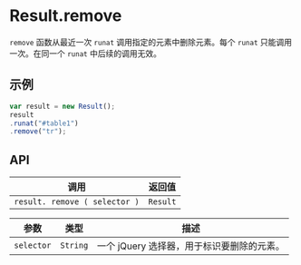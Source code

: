 # Result.remove

`remove` 函数从最近一次 `runat` 调用指定的元素中删除元素。每个 `runat` 只能调用一次。在同一个 `runat` 中后续的调用无效。

## 示例

```javascript
var result = new Result();
result
.runat("#table1")
.remove("tr");
```

## API

| 调用 | 返回值 |
|---|---|
| `result. remove ( selector )` | `Result` |

| 参数 | 类型 | 描述 |
|---|---|---|
| `selector` | `String` | 一个 jQuery 选择器，用于标识要删除的元素。 |